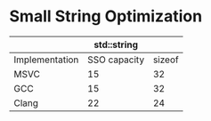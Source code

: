 # Small String Optimization

|                | std::string  |        |
|----------------|--------------|--------|
| Implementation | SSO capacity | sizeof |
| MSVC           | 15           | 32     |
| GCC            | 15           | 32     |
| Clang          | 22           | 24     |
